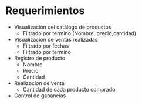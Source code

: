 # **Requerimientos**

- Visualización del catálogo de productos
  - Filtrado por termino (Nombre, precio,cantidad)
- Visualizacion de ventas realizadas
  - Filtrado por fechas  
  - Filtrado por termino
- Registro de producto 
  - Nombre
  - Precio
  - Cantidad
- Realizacion de venta
  - Cantidad de cada producto comprado
- Control de ganancias

